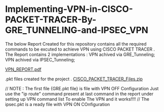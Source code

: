 # Implementing-VPN-in-CISCO-PACKET-TRACER-By-GRE_TUNNELING-and-IPSEC_VPN


The below Report Created for this repository contains all the required commands to be excuted to achieve VPN using CISCO PACKET TRACER .
The Report contains 2 implementations : VPN achived via GRE_Tunneling;
                                        VPN achived via IPSEC_Tunneling;

[VPN_REPORT.pdf](https://github.com/Tanishqgithub/Implementing-VPN-in-CISCO-PACKET-TRACER-By-GRE_TUNNELING-and-IPSEC_VPN/files/13783901/VPN_REPORT.pdf)



.pkt files created for the project .
[CISCO_PACKET_TRACER_Files.zip](https://github.com/Tanishqgithub/Implementing-VPN-in-CISCO-PACKET-TRACER-By-GRE_TUNNELING-and-IPSEC_VPN/files/13783918/CISCO_PACKET_TRACER_Files.zip)


// NOTE : The first file {GRE.pkt file} is file with VPN OFF Configuration Just use the "ip route" command present at last command in the report under setting up VPN command list To enable The VPN and it works!!!!
// The ipsec.pkt is a ready file with VPN ON COnfiguration 
